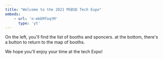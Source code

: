 ```yaml
---
title: "Welcome to the 2021 MSBSD Tech Expo"
embeds: 
    - url: 'n-mkEMfoqtM'
      type: 'yt'
---
```


On the left, you'll find the list of booths and sponcers. at the bottom, there's a button to return to the map of booths.


We hope you'll enjoy your time at the tech Expo! 